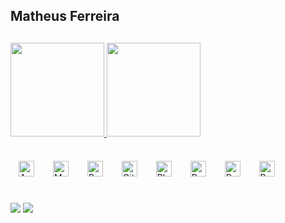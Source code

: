 ## Matheus Ferreira

  ##
  <div> 
    <a href="https://beacons.ai/matheusferreirads">
    <img height= "150em" src="https://github-readme-stats.vercel.app/api?username=matheusferreirads&show_icons=true&theme=dracula&include_all_commits=true&count_private=true"/>
    <img height= "150em" src="https://github-readme-stats.vercel.app/api/top-langs/?username=matheusferreirads&layout=compact&langs_count=16&theme=dracula"/>
  
      
  ###
 
  
</div align="left"> 
<a href="https://aws.amazon.com/" target="_blank"><img style="margin: 13px" src="https://profilinator.rishav.dev/skills-assets/amazonwebservices-original-wordmark.svg" alt="AWS" height="25" /></a>  
<a href="https://www.mysql.com/" target="_blank"><img style="margin: 13px" src="https://profilinator.rishav.dev/skills-assets/mysql-original-wordmark.svg" alt="MySQL" height="25" /></a>  
<a href="https://www.python.org/" target="_blank"><img style="margin: 13px" src="https://profilinator.rishav.dev/skills-assets/python-original.svg" alt="Python" height="25" /></a>  
<a href="https://github.com/" target="_blank"><img style="margin: 13px" src="https://profilinator.rishav.dev/skills-assets/git-scm-icon.svg" alt="Git" height="25" /></a>  
<a href="https://www.adobe.com/in/products/photoshop.html" target="_blank"><img style="margin: 13px" src="https://profilinator.rishav.dev/skills-assets/photoshop-plain.svg" alt="Photoshop" height="25" /></a>  
<a href="https://www.adobe.com/in/products/premiere.html" target="_blank"><img style="margin: 13px" src="https://profilinator.rishav.dev/skills-assets/adobepremierepro.png" alt="Premiere Pro" height="25" /></a>  
<a href="https://www.r-project.org/" target="_blank"><img style="margin: 13px" src="https://profilinator.rishav.dev/skills-assets/r.svg" alt="R" height="25" /></a>  
<a href="https://powerbi.microsoft.com/en-us/" target="_blank"><img style="margin: 13px" src="https://profilinator.rishav.dev/skills-assets/powerbi.png" alt="Power Bi" height="25" /></a>  
</div>   

  ##
 
<div> 
  <a href="https://github.com/matheusferreirads">
  <a href = "mailto:matheusferreirads@outlook.com.br"><img src="https://img.shields.io/badge/Microsoft_Outlook-0078D4?style=for-the-badge&logo=microsoft-outlook&logoColor=white" target="_blank"></a>
  <a href="https://www.linkedin.com/in/matheus-ferreira-dos-santos-3955111b8/" target="_blank"><img src="https://img.shields.io/badge/-LinkedIn-%230077B5?style=for-the-badge&logo=linkedin&logoColor=white" target="_blank"></a> 
  
</div>
  



